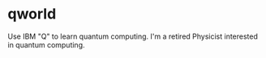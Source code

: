 # qworld
Use IBM "Q" to learn quantum computing.
I'm a retired Physicist interested in quantum computing.
